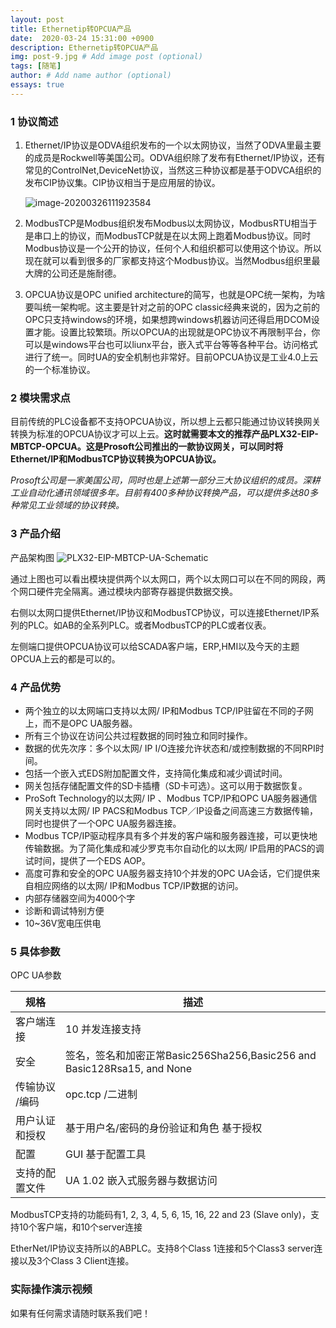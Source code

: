```yaml
---
layout: post
title: Ethernetip转OPCUA产品
date:  2020-03-24 15:31:00 +0900
description: Ethernetip转OPCUA产品
img: post-9.jpg # Add image post (optional)
tags: [随笔]
author: # Add name author (optional)
essays: true
---
```



###  1  协议简述

1. Ethernet/IP协议是ODVA组织发布的一个以太网协议，当然了ODVA里最主要的成员是Rockwell等美国公司。ODVA组织除了发布有Ethernet/IP协议，还有常见的ControlNet,DeviceNet协议，当然这三种协议都是基于ODVCA组织的发布CIP协议集。CIP协议相当于是应用层的协议。

   ![image-20200326111923584](C:\Users\qinyu\AppData\Roaming\Typora\typora-user-images\image-20200326111923584.png)

2. ModbusTCP是Modbus组织发布Modbus以太网协议，ModbusRTU相当于是串口上的协议，而ModbusTCP就是在以太网上跑着Modbus协议。同时Modbus协议是一个公开的协议，任何个人和组织都可以使用这个协议。所以现在就可以看到很多的厂家都支持这个Modbus协议。当然Modbus组织里最大牌的公司还是施耐德。

3. OPCUA协议是OPC unified architecture的简写，也就是OPC统一架构，为啥要叫统一架构呢。这主要是针对之前的OPC classic经典来说的，因为之前的OPC只支持windows的环境，如果想跨windows机器访问还得启用DCOM设置才能。设置比较繁琐。所以OPCUA的出现就是OPC协议不再限制平台，你可以是windows平台也可以liunx平台，嵌入式平台等等各种平台。访问格式进行了统一。同时UA的安全机制也非常好。目前OPCUA协议是工业4.0上云的一个标准协议。

###  2 模块需求点

目前传统的PLC设备都不支持OPCUA协议，所以想上云都只能通过协议转换网关转换为标准的OPCUA协议才可以上云。**这时就需要本文的推荐产品PLX32-EIP-MBTCP-OPCUA。这是Prosoft公司推出的一款协议网关，可以同时将Ethernet/IP和ModbusTCP协议转换为OPCUA协议。**

*Prosoft公司是一家美国公司，同时也是上述第一部分三大协议组织的成员。深耕工业自动化通讯领域很多年。目前有400多种协议转换产品，可以提供多达80多种常见工业领域的协议转换。*

### 3 产品介绍
产品架构图
![PLX32-EIP-MBTCP-UA-Schematic](C:\Users\qinyu\Desktop\PLX32-EIP-MBTCP-UA-Schematic.jpg)

通过上图也可以看出模块提供两个以太网口，两个以太网口可以在不同的网段，两个网口硬件完全隔离。通过模块内部寄存器提供数据交换。

右侧以太网口提供Ethernet/IP协议和ModbusTCP协议，可以连接Ethernet/IP系列的PLC。如AB的全系列PLC。或者ModbusTCP的PLC或者仪表。

左侧端口提供OPCUA协议可以给SCADA客户端，ERP,HMI以及今天的主题OPCUA上云的都是可以的。

### 4 产品优势

- 两个独立的以太网端口支持以太网/ IP和Modbus TCP/IP驻留在不同的子网上，而不是OPC UA服务器。
- 所有三个协议在访问公共过程数据的同时独立和同时操作。
- 数据的优先次序：多个以太网/ IP I/O连接允许状态和/或控制数据的不同RPI时间。
- 包括一个嵌入式EDS附加配置文件，支持简化集成和减少调试时间。
- 网关包括存储配置文件的SD卡插槽（SD卡可选）。这可以用于数据恢复。
- ProSoft Technology的以太网/ IP 、Modbus TCP/IP和OPC UA服务器通信网关支持以太网/ IP PACS和Modbus TCP／IP设备之间高速三方数据传输，同时也提供了一个OPC UA服务器连接。
- Modbus TCP/IP驱动程序具有多个并发的客户端和服务器连接，可以更快地传输数据。为了简化集成和减少罗克韦尔自动化的以太网/ IP启用的PACS的调试时间，提供了一个EDS AOP。
- 高度可靠和安全的OPC UA服务器支持10个并发的OPC UA会话，它们提供来自相应网络的以太网/ IP和Modbus TCP/IP数据的访问。
- 内部存储器空间为4000个字
- 诊断和调试特别方便
- 10~36V宽电压供电

### 5 具体参数

OPC UA参数


| **规格**       | **描述**                                                     |
| -------------- | ------------------------------------------------------------ |
| 客户端连接     | 10 并发连接支持                                              |
| 安全           | 签名，签名和加密正常Basic256Sha256,Basic256 and Basic128Rsa15, and None |
| 传输协议 /编码 | opc.tcp /二进制                                              |
| 用户认证和授权 | 基于用户名/密码的身份验证和角色  基于授权                    |
| 配置           | GUI   基于配置工具                                           |
| 支持的配置文件 | UA 1.02 嵌入式服务器与数据访问                               |

ModbusTCP支持的功能码有1, 2, 3, 4, 5, 6, 15, 16, 22 and 23 (Slave only)，支持10个客户端，和10个server连接

EtherNet/IP协议支持所以的ABPLC。支持8个Class 1连接和5个Class3 server连接以及3个Class 3 Client连接。

### 实际操作演示视频



如果有任何需求请随时联系我们吧！

